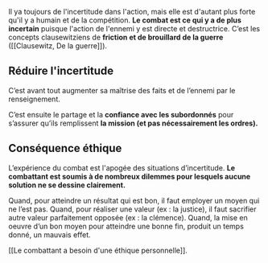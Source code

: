Il ya toujours de l'incertitude dans l'action, mais elle est d'autant plus forte qu'il y a humain et de la compétition. **Le combat est ce qui y a de plus incertain** puisque l'action de l'ennemi y est directe et destructrice. C’est les concepts clausewitziens de **friction et de brouillard de la guerre** ([[Clausewitz, De la guerre]]).

## Réduire l'incertitude

C’est avant tout augmenter sa maîtrise des faits et de l’ennemi par le renseignement.

C’est ensuite le partage et la **confiance avec les subordonnés** pour s’assurer qu’ils remplissent **la mission (et pas nécessairement les ordres).**

## Conséquence éthique

L’expérience du combat est l'apogée des situations d’incertitude. **Le combattant est soumis à de nombreux dilemmes pour lesquels aucune solution ne se dessine clairement.** 

Quand, pour atteindre un résultat qui est bon, il faut employer un moyen qui ne l’est pas. Quand, pour réaliser une valeur (ex : la justice), il faut sacrifier autre valeur parfaitement opposée (ex : la clémence). Quand, la mise en oeuvre d’un bon moyen pour atteindre une bonne fin, produit un temps donné, un mauvais effet. 

[[Le combattant a besoin d'une éthique personnelle]].